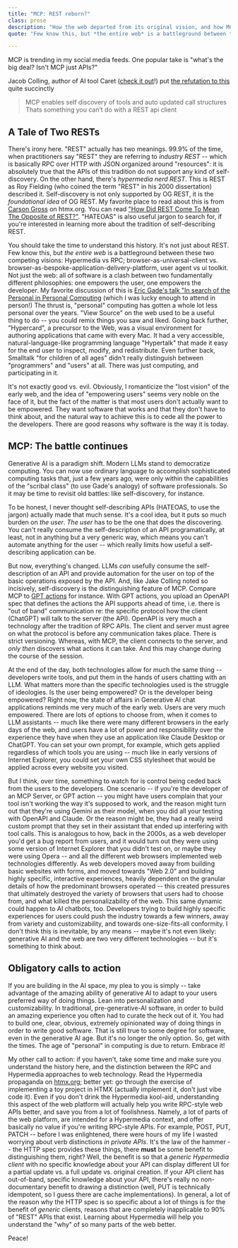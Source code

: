 ```yaml
---
title: "MCP: REST reborn?"
class: prose
description: "How the web departed from its original vision, and how MCP might bring it back"
quote: "Few know this, but *the entire web* is a battleground between these two competing visions: Hypermedia vs RPC"

---
```


MCP is trending in my social media feeds. One popular take is "what's the big deal? Isn't MCP just APIs?" 

Jacob Colling, author of AI tool Caret ([check it out](https://x.com/JacobColling/status/1898543068317679677)!) put [the refutation to this](https://x.com/JacobColling/status/1898543068317679677) quite succinctly

> MCP enables self discovery of tools and auto updated call structures Thats something you can’t do with a REST api client

## A Tale of Two RESTs

There's irony here. "REST" actually has two meanings. 99.9% of the time, when practitioners say "REST" they are referring to *industry REST* -- which is basically RPC over HTTP with JSON organized around "resources": it is absolutely true that the APIs of this tradition do not support any kind of self-discovery. On the other hand, there's *hypermedia nerd REST*. This is REST as Roy Fielding (who coined the term "REST" in his 2000 dissertation) described it. Self-discovery is not only supported by OG REST, it is the *foundational idea* of OG REST. My favorite place to read about this is from [Carson Gross](https://x.com/htmx_org) on htmx.org. You can read ["How Did REST Come To Mean The Opposite of REST?"](https://htmx.org/essays/how-did-rest-come-to-mean-the-opposite-of-rest/). "HATEOAS" is also useful jargon to search for, if you're interested in learning more about the tradition of self-describing REST.

You should take the time to understand this history. It's not just about REST. Few know this, but *the entire web* is a battleground between these two competing visions: Hypermedia vs RPC; browser-as-universal-client vs. browser-as-bespoke-application-delivery-platform, user agent vs ui toolkit. Not just the web: all of software is a clash between two fundamentally different philosophies: one empowers the user, one empowers the developer. My favorite discussion of this is [Eric Gade's talk "In search of the Personal in Personal Computing](https://thestrangeloop.com/2021/authorship-environments-in-search-of-the-personal-in-personal-computing.html) (which I was lucky enough to attend in person!) The thrust is, "personal" computing has gotten a whole lot less personal over the years. "View Source" on the web used to be a useful thing to do -- you could remix things you saw and liked. Going back further, "Hypercard", a precursor to the Web, was a visual environment for authoring applications that came with every Mac. It had a very accessible, natural-language-like programming language "Hypertalk" that made it easy for the end user to inspect, modify, and redistribute. Even further back, Smalltalk "for children of all ages" didn't really distinguish between "programmers" and "users" at all. There was just computing, and participating in it.

It's not exactly good vs. evil. Obviously, I romanticize the "lost vision" of the early web, and the idea of "empowering users" seems very noble on the face of it, but the fact of the matter is that most users don't actually want to be empowered. They want software that works and that they don't have to think about, and the natural way to achieve this is to cede all the power to the developers. There are good reasons why software is the way it is today.

## MCP: The battle continues

Generative AI is a paradigm shift. Modern LLMs stand to democratize computing. You can now use ordinary language to accomplish sophisticated computing tasks that, just a few years ago, were only within the capabilities of the "scribal class" (to use Gade's analogy) of software professionals. So it may be time to revisit old battles: like self-discovery, for instance.

To be honest, I never thought self-describing APIs (HATEOAS, to use the jargon) actually made that much sense. It's a cool idea, but it puts so much burden on *the user*. *The user* has to be the one that does the discovering. You can't really consume the self-description of an API programatically, at least, not in anything but a very generic way, which means you can't automate anything for the user -- which really limits how useful a self-describing application can be.

But now, everything's changed. LLMs *can* usefully consume the self-description of an API and provide automation for the user on top of the basic operations exposed by the API. And, like Jake Colling noted so incisively, self-discovery is the distinguishing feature of MCP. Compare MCP to [GPT actions](https://platform.openai.com/docs/actions/getting-started/sending-files#step-1-write-and-test-open-api-schema-using-actions-gpt) for instance. With GPT actions, you upload an OpenAPI spec that defines the actions the API supports ahead of time, i.e. there is "out of band" communication re: the specific protocol how the client (ChatGPT) will talk to the server (the API). OpenAPI is very much a technology after the tradition of RPC APIs. The client and server must agree on what the protocol is before any communication takes place. There is strict versioning. Whereas, with MCP, the client connects to the server, and *only then* discovers what actions it can take. And this may change during the course of the session.

At the end of the day, both technologies allow for much the same thing -- developers write tools, and put them in the hands of users chatting with an LLM. What matters more than the specific technologies used is the struggle of ideologies. Is the user being empowered? Or is the developer being empowered? Right now, the state of affairs in Generative AI chat applications reminds me very much of the early web. Users are very much empowered. There are lots of options to choose from, when it comes to LLM assistants -- much like there were many different browsers in the early days of the web, and users have a lot of power and responsibility over the experience they have when they use an application like Claude Desktop or ChatGPT. You can set your own prompt, for example, which gets applied regardless of which tools you are using -- much like in early versions of Internet Explorer, you could set your own CSS stylesheet that would be applied across every website you visited.

But I think, over time, something to watch for is control being ceded back from the users to the developers. One scenario -- if you're the developer of an MCP Server, or GPT action -- you might have users complain that your tool isn't working the way it's supposed to work, and the reason might turn out that they're using Gemini as their model, when you did all your testing with OpenAPI and Claude. Or the reason might be, they had a really weird custom prompt that they set in their assistant that ended up interfering with tool calls. This is analogous to how, back in the 2000s, as a web developer you'd get a bug report from users, and it would turn out they were using some version of Internet Explorer that you didn't test on, or maybe they were using Opera -- and all the different web browsers implemented web technologies differently. As web developers moved away from building basic websites with forms, and moved towards "Web 2.0" and building highly specific, interactive experiences, heavily dependent on the granular details of how the predominant browsers operated -- this created pressures that ultimately destroyed the variety of browsers that users had to choose from, and what killed the personalizability of the web. This same dynamic could happen to AI chatbots, too. Developers trying to build highly specific experiences for users could push the industry towards a few winners, away from variety and customizability, and towards one-size-fits-all conformity. I don't think this is inevitable, by any means -- maybe it's not even likely: generative AI and the web are two very different technologies -- but it's something to think about.

## Obligatory calls to action

If you are building in the AI space, my plea to you is simply -- take advantage of the amazing ability of generative AI to adapt to your users preferred way of doing things. Lean into personalization and customizability. In traditional, pre-generative-AI software, in order to build an amazing experience you often had to curate the heck out of it. You had to build one, clear, obvious, extremely opinionated way of doing things in order to write good software. That is still true to some degree for software, even in the generative AI age. But it's no longer the only option. So, get with the times. The age of "personal" in computing is due to return. Embrace it!

My other call to action: if you haven't, take some time and make sure you understand the history here, and the distinction between the RPC and Hypermedia approaches to web technology. Read the Hypermedia propaganda on [htmx.org](https://htmx.org); better yet: go through the exercise of implementing a toy project in HTMX (actually implement it, don't just vibe code it). Even if you don't drink the Hypermedia kool-aid, understanding this aspect of the web platform will actually help you write RPC-style web APIs better, and save you from a lot of foolishness. Namely, a lot of parts of the web platform, are intended for a Hypermedia context, and offer basically no value if you're writing RPC-style APIs. For example, POST, PUT, PATCH -- before I was enlightened, there were hours of my life I wasted worrying about verb distinctions *in private APIs*. It's the law of the hammer -- the HTTP spec provides these things, there **must** be some benefit to distinguishing them, right? Well, the benefit is so that a *generic Hypermedia client* with no specific knowledge about your API can display different UI for a partial update vs. a full update vs. original creation. If your API client has out-of-band, specific knowledge about your API, there's really no non-documentary benefit to drawing a distinction (well, PUT is technically idempotent, so I guess there are cache implementations). In general, a lot of the reason why the HTTP spec is so specific about a lot of things is for the benefit of *generic* clients, reasons that are completely inapplicable to 90% of "REST" APIs that exist. Learning about Hypermedia will help you understand the "why" of so many parts of the web better.

Peace!
